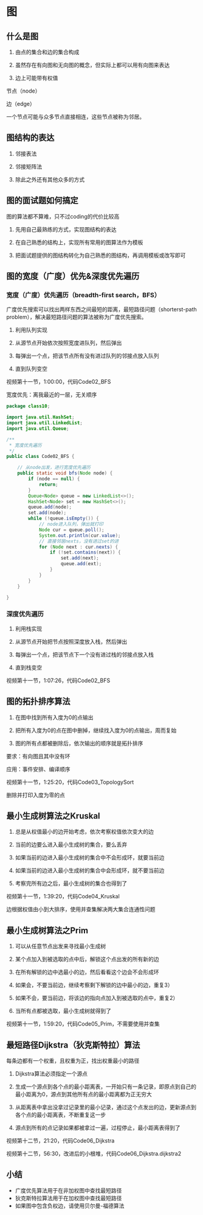 # 图

## 什么是图

1. 由点的集合和边的集合构成

2. 虽然存在有向图和无向图的概念，但实际上都可以用有向图来表达

3. 边上可能带有权值

节点（node）

边（edge）

一个节点可能与众多节点直接相连，这些节点被称为邻居。

## 图结构的表达

1. 邻接表法

2. 邻接矩阵法

3. 除此之外还有其他众多的方式

## 图的面试题如何搞定

图的算法都不算难，只不过coding的代价比较高

1. 先用自己最熟练的方式，实现图结构的表达

2. 在自己熟悉的结构上，实现所有常用的图算法作为模板

3. 把面试题提供的图结构转化为自己熟悉的图结构，再调用模板或改写即可

## 图的宽度（广度）优先&深度优先遍历

### 宽度（广度）优先遍历（breadth-first search，BFS）

广度优先搜索可以找出两样东西之间最短的距离，最短路径问题（shorterst-path problem），解决最短路径问题的算法被称为广度优先搜索。

1. 利用队列实现

2. 从源节点开始依次按照宽度进队列，然后弹出

3. 每弹出一个点，把该节点所有没有进过队列的邻接点放入队列

4. 直到队列变空

视频第十一节，1:00:00，代码Code02_BFS

宽度优先：离我最近的一层，无关顺序

```java
package class10;

import java.util.HashSet;
import java.util.LinkedList;
import java.util.Queue;

/**
 * 宽度优先遍历
 */
public class Code02_BFS {

	// 从node出发，进行宽度优先遍历
	public static void bfs(Node node) {
		if (node == null) {
			return;
		}
		Queue<Node> queue = new LinkedList<>();
		HashSet<Node> set = new HashSet<>();
		queue.add(node);
		set.add(node);
		while (!queue.isEmpty()) {
			// node进入队列，弹出就打印
			Node cur = queue.poll();
			System.out.println(cur.value);
			// 直接邻居nexts，没有进过set的进
			for (Node next : cur.nexts) {
				if (!set.contains(next)) {
					set.add(next);
					queue.add(ext);
				}
			}
		}
	}

}

```

### 深度优先遍历

1. 利用栈实现

2. 从源节点开始把节点按照深度放入栈，然后弹出

3. 每弹出一个点，把该节点下一个没有进过栈的邻接点放入栈

4. 直到栈变空

视频第十一节，1:07:26，代码Code02_BFS

## 图的拓扑排序算法

1. 在图中找到所有入度为0的点输出

2. 把所有入度为0的点在图中删掉，继续找入度为0的点输出，周而复始

3. 图的所有点都被删除后，依次输出的顺序就是拓扑排序

要求：有向图且其中没有环

应用：事件安排、编译顺序

视频第十一节，1:25:20，代码Code03_TopologySort

删除并打印入度为零的点

## 最小生成树算法之Kruskal

1. 总是从权值最小的边开始考虑，依次考察权值依次变大的边

2. 当前的边要么进入最小生成树的集合，要么丢弃

3. 如果当前的边进入最小生成树的集合中不会形成环，就要当前边

4. 如果当前的边进入最小生成树的集合中会形成环，就不要当前边

5. 考察完所有边之后，最小生成树的集合也得到了

视频第十一节，1:39:20，代码Code04_Kruskal

边根据权值由小到大排序，使用并查集解决两大集合连通性问题

## 最小生成树算法之Prim

1. 可以从任意节点出发来寻找最小生成树

2. 某个点加入到被选取的点中后，解锁这个点出发的所有新的边

3. 在所有解锁的边中选最小的边，然后看看这个边会不会形成环

4. 如果会，不要当前边，继续考察剩下解锁的边中最小的边，重复3）

5. 如果不会，要当前边，将该边的指向点加入到被选取的点中，重复2）

6. 当所有点都被选取，最小生成树就得到了

视频第十一节，1:59:20，代码Code05_Prim，不需要使用并查集

## 最短路径Dijkstra（狄克斯特拉）算法

每条边都有一个权重，且权重为正，找出权重最小的路径

1. Dijkstra算法必须指定一个源点

2. 生成一个源点到各个点的最小距离表，一开始只有一条记录，即原点到自己的最小距离为0，源点到其他所有点的最小距离都为正无穷大

3. 从距离表中拿出没拿过记录里的最小记录，通过这个点发出的边，更新源点到各个点的最小距离表，不断重复这一步

4. 源点到所有的点记录如果都被拿过一遍，过程停止，最小距离表得到了

视频第十二节，21:20，代码Code06_Dijkstra

视频第十二节，56:30，改进后的小根堆，代码Code06_Dijkstra.dijkstra2

## 小结

- 广度优先算法用于在非加权图中查找最短路径
- 狄克斯特拉算法用于在加权图中查找最短路径
- 如果图中包含负权边，请使用贝尔曼-福德算法